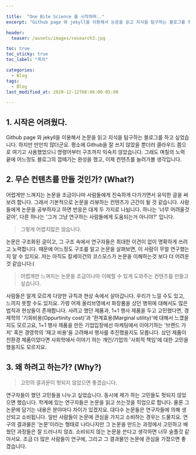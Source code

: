 ```yaml
---

title:  "One Bite Science 를 시작하며.."
excerpt: "Github page 와 jekyll을 이용해서 논문을 읽고 지식을 탐구하는 블로그를 하고 싶었습니다."

header:
  teaser: /assets/images/research3.jpg

toc: true
toc_sticky: true
toc_label: "목차"

categories:
  - Blog
tags:
  - Blog
last_modified_at: 2020-12-12T08:06:00-05:00

---
```


## 1. 시작은 어려웠다.

Github page 와 jekyll을 이용해서 논문을 읽고 지식을 탐구하는 블로그를 하고 싶었습니다. 하지만 만만치 않더군요. 평소에 Github을 잘 쓰지 않았을 뿐더러 클라우드 쯤으로 여기고 사용했었으니 명령어부터 구조까지 익숙치 않았습니다. 그래도 며칠의 노력 끝에 어느정도 블로그의 껍떼기는 완성을 했고, 이제 컨텐츠를 늘려가볼 생각입니다. 

## 2. 무슨 컨텐츠를 만들 것인가? (What?) 

어렵게만 느껴지는 논문을 조금이나마 사람들에게 친숙하게 다가가면서 유익한 글을 써보려 합니다. 그래서 기본적으로 논문을 리뷰하는 컨텐츠가 근간이 될 것 같습니다. 사람들에게 논문을 공부하자고 하면 반응은 대게 두 가지로 나뉩니다. 하나는 '너무 어려울것 같아', 다른 하나는 '그거 그냥 연구하는 사람들에게 도움되는거 아니야?' 입니다. 

> 그렇게 어렵지많은 않습니다.

논문은 구조화된 글이고, 그 구조 속에서 연구자들은 최대한 이견이 없이 명확하게 쓰려고 노력합니다. 때문에 어느정도 구조를 알고 논문을 살펴보면, 이 사람이 무얼 연구했는지 알 수 있지요. 저는 아직도 칼세이건의 코스모스가 논문을 이해하는것 보다 더 어려운것 같습니다:(

> 어렵게만 느껴지는 논문을 조금이나마 이해할 수 있게 도와주는 컨텐츠를 만들고 싶습니다. 

사람들은 알게 모르게 다양한 규칙과 현상 속에서 살아갑니다. 우리가 느낄 수도 있고, 느끼지 못할 수도 있지요. 가령 어제 올리브영에서 화장품을 샀던 행위에 대해서도 많은 법칙과 현상들이 존재합니다. 사려고 했던 제품과, 1+1 행사 제품을 두고 고민했다면, 경제학의 '기회비용(Oppurtinity cost)'과 '한계효용(Marginal utility)'에 대해서 느꼈을지도 모르고요, 1+1 행사 제품을 만든 기업입장에선 마케팅에서 이야기하는 '브랜드 가치' 혹은 경영학의 '재고 비용'을 고려해서 행사를 추진했을지도 모릅니다.
샀던 제품이 친환경 제품이었다면 사회학에서 이야기 하는 개인/기업의 '사회적 책임'에 대한 고민을 했을지도 모르지요. 

## 3. 왜 하려고 하는가? (Why?)

> 고민의 결과문이 헛되지 않았으면 좋겠습니다.

연구자들이 했던 고민들을 나누고 싶었습니다. 동시에 제가 하는 고민들도 헛되지 않았으면 했습니다. 학계에 있는 연구자들은 논문을 읽고 쓰는것을 직업으로 합니다. 물론 그 논문에 담기는 내용은 분야마다 차이가 있겠지요. 대다수 논문들은 연구자들에 의해 생산되고 소비됩니다. 일반 사람들이 논문에 관심을 가지고 소비하는 경우는 드물지요. 연구의 결과물은 '논문'이라는 형태로 나타나지만 그 논문을 만드는 과정에서 고민하고 배웠던 과정들은 잘 드러나지 않죠. 소비되지 않는 논문을 쓴다고 생각하면 너무 슬플것 같아서요.
조금 더 많은 사람들이 연구에, 그리고 그 결과물인 논문에 관심을 가졌으면 좋겠습니다.



